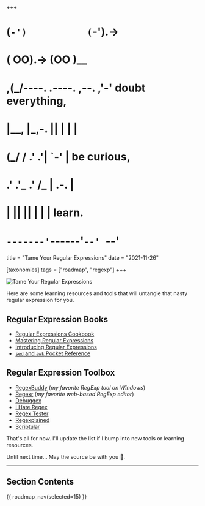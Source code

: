 +++
#   (`-')           (`-').->
#   ( OO).->        (OO )__
# ,(_/----. .----. ,--. ,'-' doubt everything,
# |__,    |\_,-.  ||  | |  |
#  (_/   /    .' .'|  `-'  | be curious,
#  .'  .'_  .'  /_ |  .-.  |
# |       ||      ||  | |  | learn.
# `-------'`------'`--' `--'

title = "Tame Your Regular Expressions"
date = "2021-11-26"

[taxonomies]
tags = ["roadmap", "regexp"]
+++

![Tame Your Regular Expressions](/images/size/w1200/2024/03/cat.png)

Here are some learning resources and tools that will untangle that nasty 
regular expression for you.

## Regular Expression Books

* [Regular Expressions Cookbook](https://www.goodreads.com/book/show/6125777-regular-expressions-cookbook)
* [Mastering Regular Expressions](https://www.goodreads.com/book/show/583628.Mastering_Regular_Expressions)
* [Introducing Regular Expressions](https://www.goodreads.com/book/show/13285877-introducing-regular-expressions)
* [`sed` and `awk` Pocket Reference](https://www.goodreads.com/book/show/354485.sed_and_awk_Pocket_Reference)

## Regular Expression Toolbox

* [RegexBuddy](https://www.regexbuddy.com/) (_my favorite RegExp tool on Windows_)
* [Regexr](https://regexr.com/) (_my favorite web-based RegExp editor_)
* [Debuggex](https://www.debuggex.com/)
* [I Hate Regex](https://ihateregex.io/)
* [Regex Tester](https://extendsclass.com/regex-tester.html)
* [Regexplained](http://leaverou.github.io/regexplained/)
* [Scriptular](https://scriptular.com/)

That's all for now. I'll update the list if I bump into new tools or learning 
resources.

Until next time... May the source be with you 🦄.

--------

## Section Contents

{{ roadmap_nav(selected=15) }}
